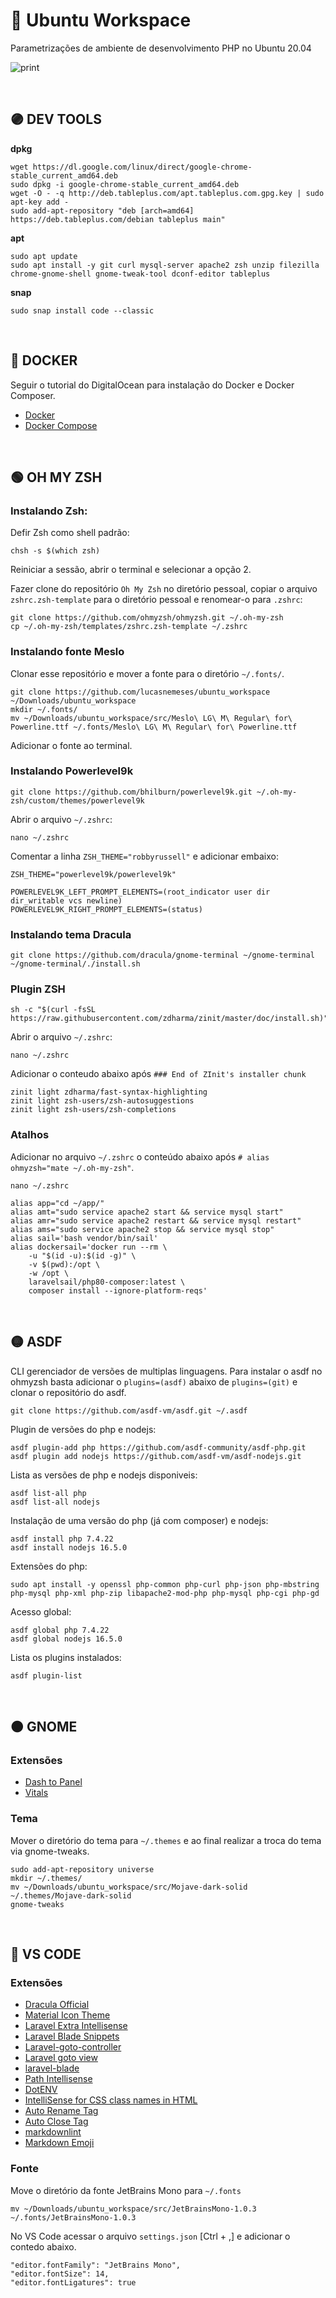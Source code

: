 # :rocket: Ubuntu Workspace

Parametrizações de ambiente de desenvolvimento PHP no Ubuntu 20.04

![print](src/print.png)

<br>

## :purple_circle: DEV TOOLS

**dpkg**

```
wget https://dl.google.com/linux/direct/google-chrome-stable_current_amd64.deb
sudo dpkg -i google-chrome-stable_current_amd64.deb
wget -O - -q http://deb.tableplus.com/apt.tableplus.com.gpg.key | sudo apt-key add - 
sudo add-apt-repository "deb [arch=amd64] https://deb.tableplus.com/debian tableplus main"
```

**apt**

```
sudo apt update
sudo apt install -y git curl mysql-server apache2 zsh unzip filezilla chrome-gnome-shell gnome-tweak-tool dconf-editor tableplus
```

**snap**

```
sudo snap install code --classic
```

<br>

## :large_blue_circle: DOCKER

Seguir o tutorial do DigitalOcean para instalação do Docker e Docker Composer.
- [Docker](https://www.digitalocean.com/community/tutorials/how-to-install-and-use-docker-compose-on-ubuntu-20-04-pt)
- [Docker Compose](https://www.digitalocean.com/community/tutorials/how-to-install-and-use-docker-compose-on-ubuntu-20-04-pt)

<br>

## :green_circle: OH MY ZSH

### Instalando Zsh:

Defir Zsh como shell padrão:

```shell
chsh -s $(which zsh)
```

Reiniciar a sessão, abrir o terminal e selecionar a opção 2.

Fazer clone do repositório `Oh My Zsh` no diretório pessoal, copiar o arquivo `zshrc.zsh-template` para o diretório pessoal e renomear-o para `.zshrc`:

```shell
git clone https://github.com/ohmyzsh/ohmyzsh.git ~/.oh-my-zsh
cp ~/.oh-my-zsh/templates/zshrc.zsh-template ~/.zshrc
```

### Instalando fonte Meslo

Clonar esse repositório e mover a fonte para o diretório `~/.fonts/`.

```shell
git clone https://github.com/lucasnemeses/ubuntu_workspace ~/Downloads/ubuntu_workspace
mkdir ~/.fonts/
mv ~/Downloads/ubuntu_workspace/src/Meslo\ LG\ M\ Regular\ for\ Powerline.ttf ~/.fonts/Meslo\ LG\ M\ Regular\ for\ Powerline.ttf
```

Adicionar o fonte ao terminal.

### Instalando Powerlevel9k

```shell
git clone https://github.com/bhilburn/powerlevel9k.git ~/.oh-my-zsh/custom/themes/powerlevel9k
```

Abrir o arquivo `~/.zshrc`:

```
nano ~/.zshrc
```

Comentar a linha `ZSH_THEME="robbyrussell"` e adicionar embaixo:

```
ZSH_THEME="powerlevel9k/powerlevel9k"

POWERLEVEL9K_LEFT_PROMPT_ELEMENTS=(root_indicator user dir dir_writable vcs newline)
POWERLEVEL9K_RIGHT_PROMPT_ELEMENTS=(status)
```

### Instalando tema Dracula

```shell
git clone https://github.com/dracula/gnome-terminal ~/gnome-terminal
~/gnome-terminal/./install.sh
```

### Plugin ZSH

```shell
sh -c "$(curl -fsSL https://raw.githubusercontent.com/zdharma/zinit/master/doc/install.sh)"
```

Abrir o arquivo `~/.zshrc`:

```shell
nano ~/.zshrc
```

Adicionar o conteudo abaixo após `### End of ZInit's installer chunk`

```
zinit light zdharma/fast-syntax-highlighting
zinit light zsh-users/zsh-autosuggestions
zinit light zsh-users/zsh-completions
```

### Atalhos

Adicionar no arquivo `~/.zshrc` o conteúdo abaixo após `# alias ohmyzsh="mate ~/.oh-my-zsh"`.

```shell
nano ~/.zshrc
```

```
alias app="cd ~/app/"
alias amt="sudo service apache2 start && service mysql start"
alias amr="sudo service apache2 restart && service mysql restart"
alias ams="sudo service apache2 stop && service mysql stop"
alias sail='bash vendor/bin/sail'
alias dockersail='docker run --rm \
    -u "$(id -u):$(id -g)" \
    -v $(pwd):/opt \
    -w /opt \
    laravelsail/php80-composer:latest \
    composer install --ignore-platform-reqs'
```

<br>

## :yellow_circle: ASDF

CLI gerenciador de versões de multiplas linguagens.
Para instalar o asdf no ohmyzsh basta adicionar o `plugins=(asdf)` abaixo de `plugins=(git)` e clonar o repositório do asdf.

```
git clone https://github.com/asdf-vm/asdf.git ~/.asdf
```

Plugin de versões do php e nodejs:

```
asdf plugin-add php https://github.com/asdf-community/asdf-php.git
asdf plugin add nodejs https://github.com/asdf-vm/asdf-nodejs.git
```

Lista as versões de php e nodejs disponiveis:

```
asdf list-all php
asdf list-all nodejs
```

Instalação de uma versão do php (já com composer) e nodejs:

```
asdf install php 7.4.22
asdf install nodejs 16.5.0
```

Extensões do php:

```
sudo apt install -y openssl php-common php-curl php-json php-mbstring php-mysql php-xml php-zip libapache2-mod-php php-mysql php-cgi php-gd
```

Acesso global:

```
asdf global php 7.4.22
asdf global nodejs 16.5.0
```

Lista os plugins instalados:

```
asdf plugin-list
```

<br>

## :orange_circle: GNOME

### Extensões

- [Dash to Panel](https://extensions.gnome.org/extension/1160/dash-to-panel/)
- [Vitals](https://extensions.gnome.org/extension/1460/vitals/)

### Tema

Mover o diretório do tema para `~/.themes` e ao final realizar a troca do tema via gnome-tweaks.

```shell
sudo add-apt-repository universe
mkdir ~/.themes/
mv ~/Downloads/ubuntu_workspace/src/Mojave-dark-solid ~/.themes/Mojave-dark-solid
gnome-tweaks
```

<br>

## :red_circle: VS CODE

### Extensões

- [Dracula Official](https://marketplace.visualstudio.com/items?itemName=dracula-theme.theme-dracula)
- [Material Icon Theme](https://marketplace.visualstudio.com/items?itemName=PKief.material-icon-theme)
- [Laravel Extra Intellisense](https://marketplace.visualstudio.com/items?itemName=amiralizadeh9480.laravel-extra-intellisense)
- [Laravel Blade Snippets](https://marketplace.visualstudio.com/items?itemName=onecentlin.laravel-blade)
- [Laravel-goto-controller](https://marketplace.visualstudio.com/items?itemName=stef-k.laravel-goto-controller)
- [Laravel goto view](https://marketplace.visualstudio.com/items?itemName=codingyu.laravel-goto-view)
- [laravel-blade](https://marketplace.visualstudio.com/items?itemName=cjhowe7.laravel-blade)
- [Path Intellisense](https://marketplace.visualstudio.com/items?itemName=christian-kohler.path-intellisense)
- [DotENV](https://marketplace.visualstudio.com/items?itemName=mikestead.dotenv)
- [IntelliSense for CSS class names in HTML](https://marketplace.visualstudio.com/items?itemName=Zignd.html-css-class-completion)
- [Auto Rename Tag](https://marketplace.visualstudio.com/items?itemName=formulahendry.auto-rename-tag)
- [Auto Close Tag](https://marketplace.visualstudio.com/items?itemName=formulahendry.auto-close-tag)
- [markdownlint](https://marketplace.visualstudio.com/items?itemName=DavidAnson.vscode-markdownlint)
- [Markdown Emoji](https://marketplace.visualstudio.com/items?itemName=bierner.markdown-emoji)

### Fonte

Move o diretório da fonte JetBrains Mono para `~/.fonts`

```
mv ~/Downloads/ubuntu_workspace/src/JetBrainsMono-1.0.3 ~/.fonts/JetBrainsMono-1.0.3
```

No VS Code acessar o arquivo `settings.json` [Ctrl + ,] e adicionar o contedo abaixo.

```
"editor.fontFamily": "JetBrains Mono",
"editor.fontSize": 14,
"editor.fontLigatures": true
```
